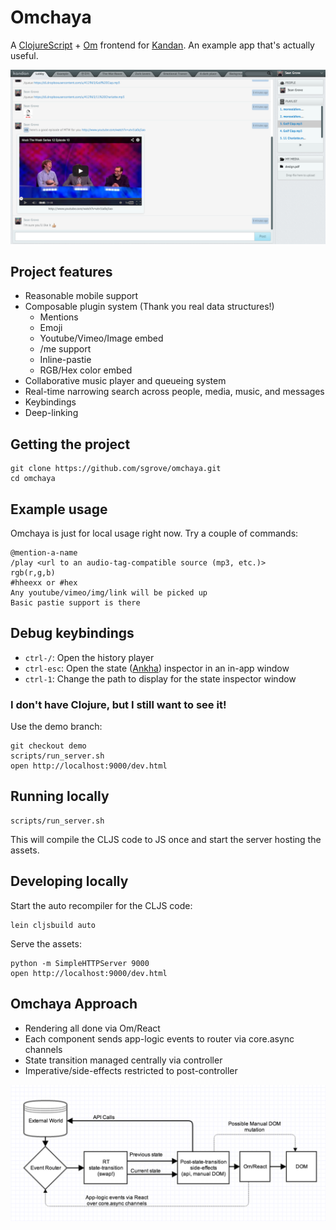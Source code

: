 # Omchaya

A [ClojureScript](https://github.com/clojure/clojurescript) + [Om](https://github.com/swannodette/om) frontend for [Kandan](http://kandanapp.com/). An example app that's actually useful.

![Omchaya Screenshot](/assets/images/screenshot.png "Omchaya in action")

## Project features
* Reasonable mobile support
* Composable plugin system (Thank you real data structures!)
  * Mentions
  * Emoji
  * Youtube/Vimeo/Image embed
  * /me support
  * Inline-pastie
  * RGB/Hex color embed
* Collaborative music player and queueing system 
* Real-time narrowing search across people, media, music, and messages
* Keybindings
* Deep-linking

## Getting the project

    git clone https://github.com/sgrove/omchaya.git
    cd omchaya

## Example usage

Omchaya is just for local usage right now. Try a couple of commands:

    @mention-a-name
    /play <url to an audio-tag-compatible source (mp3, etc.)>
    rgb(r,g,b)
    #hheexx or #hex
    Any youtube/vimeo/img/link will be picked up
    Basic pastie support is there

## Debug keybindings

* `ctrl-/`: Open the history player
* `ctrl-esc`: Open the state ([Ankha](https://github.com/noprompt/ankha)) inspector in an in-app window
* `ctrl-1`: Change the path to display for the state inspector window

### I don't have Clojure, but I still want to see it!

Use the demo branch:

    git checkout demo
    scripts/run_server.sh
    open http://localhost:9000/dev.html

## Running locally

    scripts/run_server.sh

This will compile the CLJS code to JS once and start the server hosting the assets.

## Developing locally

Start the auto recompiler for the CLJS code:

    lein cljsbuild auto

Serve the assets:

    python -m SimpleHTTPServer 9000
    open http://localhost:9000/dev.html

## Omchaya Approach
* Rendering all done via Om/React
* Each component sends app-logic events to router via core.async channels
* State transition managed centrally via controller
* Imperative/side-effects restricted to post-controller

![Omchaya Flow](/docs/resources/omchaya_flow.png "Omchaya Flow")

